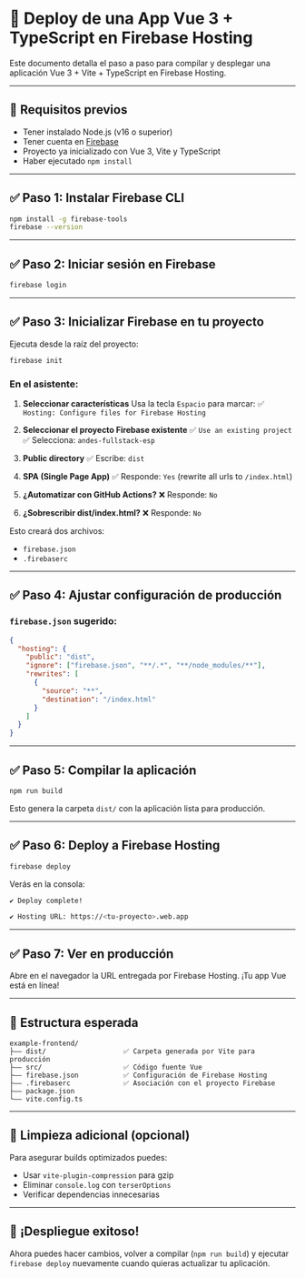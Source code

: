 # 🚀 Deploy de una App Vue 3 + TypeScript en Firebase Hosting

Este documento detalla el paso a paso para compilar y desplegar una aplicación Vue 3 + Vite + TypeScript en Firebase Hosting.

---

## 💠 Requisitos previos

* Tener instalado Node.js (v16 o superior)
* Tener cuenta en [Firebase](https://firebase.google.com)
* Proyecto ya inicializado con Vue 3, Vite y TypeScript
* Haber ejecutado `npm install`

---

## ✅ Paso 1: Instalar Firebase CLI

```bash
npm install -g firebase-tools
firebase --version
```

---

## ✅ Paso 2: Iniciar sesión en Firebase

```bash
firebase login
```

---

## ✅ Paso 3: Inicializar Firebase en tu proyecto

Ejecuta desde la raíz del proyecto:

```bash
firebase init
```

### En el asistente:

1. **Seleccionar características**
   Usa la tecla `Espacio` para marcar:
   ✅ `Hosting: Configure files for Firebase Hosting`

2. **Seleccionar el proyecto Firebase existente**
   ✅ `Use an existing project`
   ✅ Selecciona: `andes-fullstack-esp`

3. **Public directory**
   ✅ Escribe: `dist`

4. **SPA (Single Page App)**
   ✅ Responde: `Yes` (rewrite all urls to `/index.html`)

5. **¿Automatizar con GitHub Actions?**
   ❌ Responde: `No`

6. **¿Sobrescribir dist/index.html?**
   ❌ Responde: `No`

Esto creará dos archivos:

* `firebase.json`
* `.firebaserc`

---

## ✅ Paso 4: Ajustar configuración de producción

### `firebase.json` sugerido:

```json
{
  "hosting": {
    "public": "dist",
    "ignore": ["firebase.json", "**/.*", "**/node_modules/**"],
    "rewrites": [
      {
        "source": "**",
        "destination": "/index.html"
      }
    ]
  }
}
```

---

## ✅ Paso 5: Compilar la aplicación

```bash
npm run build
```

Esto genera la carpeta `dist/` con la aplicación lista para producción.

---

## ✅ Paso 6: Deploy a Firebase Hosting

```bash
firebase deploy
```

Verás en la consola:

```bash
✔ Deploy complete!

✔ Hosting URL: https://<tu-proyecto>.web.app
```

---

## ✅ Paso 7: Ver en producción

Abre en el navegador la URL entregada por Firebase Hosting. ¡Tu app Vue está en línea!

---

## 📁 Estructura esperada

```
example-frontend/
├―― dist/                   ✅ Carpeta generada por Vite para producción
├―― src/                    ✅ Código fuente Vue
├―― firebase.json           ✅ Configuración de Firebase Hosting
├―― .firebaserc             ✅ Asociación con el proyecto Firebase
├―― package.json
└―― vite.config.ts
```

---

## 🛀 Limpieza adicional (opcional)

Para asegurar builds optimizados puedes:

* Usar `vite-plugin-compression` para gzip
* Eliminar `console.log` con `terserOptions`
* Verificar dependencias innecesarias

---

## 🎯 ¡Despliegue exitoso!

Ahora puedes hacer cambios, volver a compilar (`npm run build`) y ejecutar `firebase deploy` nuevamente cuando quieras actualizar tu aplicación.
